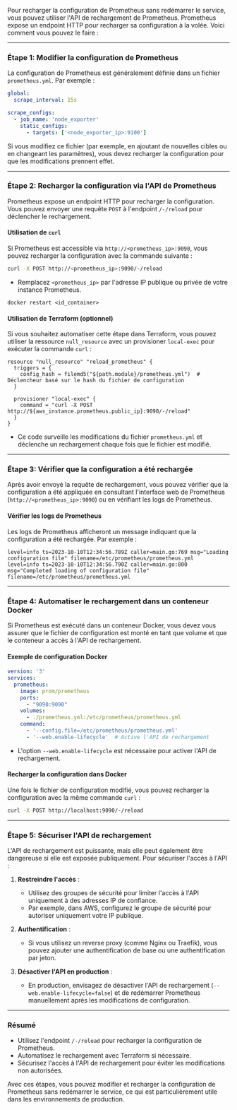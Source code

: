 Pour recharger la configuration de Prometheus sans redémarrer le service, vous pouvez utiliser l'API de rechargement de Prometheus. Prometheus expose un endpoint HTTP pour recharger sa configuration à la volée. Voici comment vous pouvez le faire :

---

### Étape 1: Modifier la configuration de Prometheus

La configuration de Prometheus est généralement définie dans un fichier `prometheus.yml`. Par exemple :

```yaml
global:
  scrape_interval: 15s

scrape_configs:
  - job_name: 'node_exporter'
    static_configs:
      - targets: ['<node_exporter_ip>:9100']
```

Si vous modifiez ce fichier (par exemple, en ajoutant de nouvelles cibles ou en changeant les paramètres), vous devez recharger la configuration pour que les modifications prennent effet.

---

### Étape 2: Recharger la configuration via l'API de Prometheus

Prometheus expose un endpoint HTTP pour recharger la configuration. Vous pouvez envoyer une requête `POST` à l'endpoint `/-/reload` pour déclencher le rechargement.

#### Utilisation de `curl`

Si Prometheus est accessible via `http://<prometheus_ip>:9090`, vous pouvez recharger la configuration avec la commande suivante :

```bash
curl -X POST http://<prometheus_ip>:9090/-/reload
```

- Remplacez `<prometheus_ip>` par l'adresse IP publique ou privée de votre instance Prometheus.

```
docker restart <id_container>
```

#### Utilisation de Terraform (optionnel)

Si vous souhaitez automatiser cette étape dans Terraform, vous pouvez utiliser la ressource `null_resource` avec un provisioner `local-exec` pour exécuter la commande `curl` :

```hcl
resource "null_resource" "reload_prometheus" {
  triggers = {
    config_hash = filemd5("${path.module}/prometheus.yml")  # Déclencheur basé sur le hash du fichier de configuration
  }

  provisioner "local-exec" {
    command = "curl -X POST http://${aws_instance.prometheus.public_ip}:9090/-/reload"
  }
}
```

- Ce code surveille les modifications du fichier `prometheus.yml` et déclenche un rechargement chaque fois que le fichier est modifié.

---

### Étape 3: Vérifier que la configuration a été rechargée

Après avoir envoyé la requête de rechargement, vous pouvez vérifier que la configuration a été appliquée en consultant l'interface web de Prometheus (`http://<prometheus_ip>:9090`) ou en vérifiant les logs de Prometheus.

#### Vérifier les logs de Prometheus

Les logs de Prometheus afficheront un message indiquant que la configuration a été rechargée. Par exemple :

```
level=info ts=2023-10-10T12:34:56.789Z caller=main.go:769 msg="Loading configuration file" filename=/etc/prometheus/prometheus.yml
level=info ts=2023-10-10T12:34:56.790Z caller=main.go:800 msg="Completed loading of configuration file" filename=/etc/prometheus/prometheus.yml
```

---

### Étape 4: Automatiser le rechargement dans un conteneur Docker

Si Prometheus est exécuté dans un conteneur Docker, vous devez vous assurer que le fichier de configuration est monté en tant que volume et que le conteneur a accès à l'API de rechargement.

#### Exemple de configuration Docker

```yaml
version: '3'
services:
  prometheus:
    image: prom/prometheus
    ports:
      - "9090:9090"
    volumes:
      - ./prometheus.yml:/etc/prometheus/prometheus.yml
    command:
      - '--config.file=/etc/prometheus/prometheus.yml'
      - '--web.enable-lifecycle'  # Active l'API de rechargement
```

- L'option `--web.enable-lifecycle` est nécessaire pour activer l'API de rechargement.

#### Recharger la configuration dans Docker

Une fois le fichier de configuration modifié, vous pouvez recharger la configuration avec la même commande `curl` :

```bash
curl -X POST http://localhost:9090/-/reload
```

---

### Étape 5: Sécuriser l'API de rechargement

L'API de rechargement est puissante, mais elle peut également être dangereuse si elle est exposée publiquement. Pour sécuriser l'accès à l'API :

1. **Restreindre l'accès** :
   - Utilisez des groupes de sécurité pour limiter l'accès à l'API uniquement à des adresses IP de confiance.
   - Par exemple, dans AWS, configurez le groupe de sécurité pour autoriser uniquement votre IP publique.

2. **Authentification** :
   - Si vous utilisez un reverse proxy (comme Nginx ou Traefik), vous pouvez ajouter une authentification de base ou une authentification par jeton.

3. **Désactiver l'API en production** :
   - En production, envisagez de désactiver l'API de rechargement (`--web.enable-lifecycle=false`) et de redémarrer Prometheus manuellement après les modifications de configuration.

---

### Résumé

- Utilisez l'endpoint `/-/reload` pour recharger la configuration de Prometheus.
- Automatisez le rechargement avec Terraform si nécessaire.
- Sécurisez l'accès à l'API de rechargement pour éviter les modifications non autorisées.

Avec ces étapes, vous pouvez modifier et recharger la configuration de Prometheus sans redémarrer le service, ce qui est particulièrement utile dans les environnements de production.